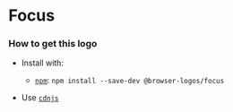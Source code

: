 # Focus

### How to get this logo

* Install with:
  * [`npm`](https://www.npmjs.com/): `npm install --save-dev @browser-logos/focus`

* Use [`cdnjs`](https://cdnjs.com/libraries/browser-logos)
